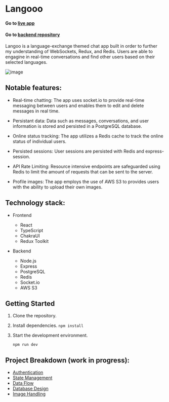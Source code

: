 # Langooo

#### Go to [live app](https://langoo-frontend-nf5u.vercel.app/)

#### Go to [backend repository](https://github.com/matthew-08/Langooo-Backend)

Langoo is a language-exchange themed chat app built in order to further my understanding of WebSockets, Redux, and Redis. Users are able to engagine in real-time conversations and find other users based on their selected languages.

![image](https://github.com/matthew-08/langoo-frontend/assets/114291570/6fd36f4c-7043-4c2e-8806-e40db2fcd3cd)


## Notable features:

- Real-time chatting: The app uses socket.io to provide real-time messaging between users and enables them to edit and delete messages in real time.

- Persistant data: Data such as messages, conversations, and user information is stored and persisted in a PostgreSQL database.

- Online status tracking: The app utilizes a Redis cache to track the online status of individual users.

- Persisted sessions: User sessions are persisted with Redis and express-session.

- API Rate Limiting: Resource intensive endpoints are safeguarded using Redis to limit the amount of requests that can be sent to the server.

- Profile images: The app employs the use of AWS S3 to provides users with the ability to upload their own images.

## Technology stack:

- Frontend

  - React
  - TypeScript
  - ChakraUI
  - Redux Toolkit

- Backend

  - Node.js
  - Express
  - PostgreSQL
  - Redis
  - Socket.io
  - AWS S3

## Getting Started

1. Clone the repository.
2. Install dependencies.
   `npm install`

3. Start the development environment.

   `npm run dev`

## Project Breakdown (work in progress):

- [Authentication](project_breakdown/authentication.md)
- [State Management](project_breakdown/state-management.md)
- [Data Flow](project_breakdown/data-flow.md)
- [Database Design](project_breakdown/database-design.md)
- [Image Handling](project_breakdown/image-handling.md)
